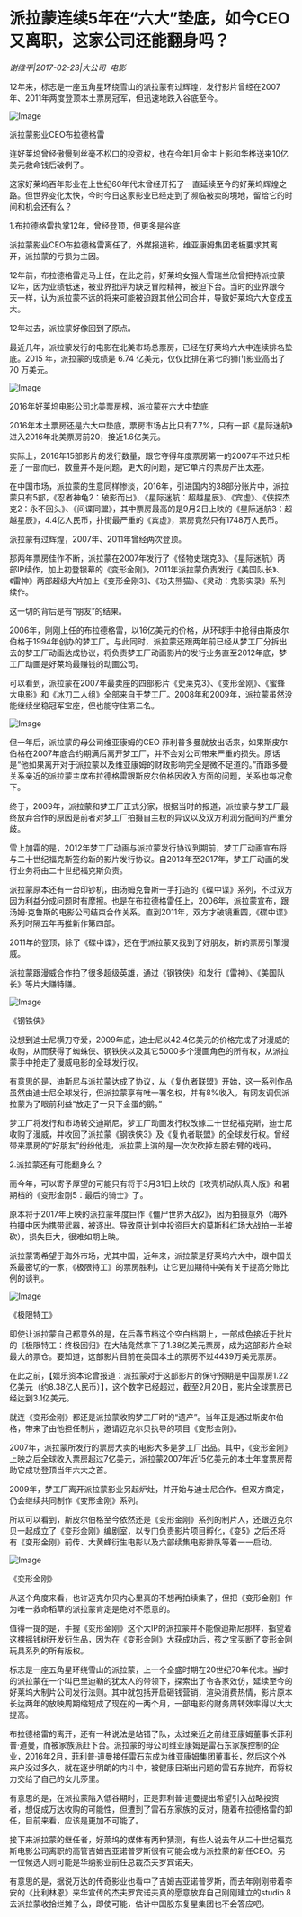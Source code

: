 # 派拉蒙连续5年在“六大”垫底，如今CEO又离职，这家公司还能翻身吗？

*谢维平|2017-02-23|大公司 
                                                电影*

12年来，标志是一座五角星环绕雪山的派拉蒙有过辉煌，发行影片曾经在2007年、2011年两度登顶本土票房冠军，但迅速地跌入谷底至今。

![Image](http://static.ylzbl.com/201704281806407150)

派拉蒙影业CEO布拉德格雷

连好莱坞曾经傲慢到丝毫不松口的投资权，也在今年1月金主上影和华桦送来10亿美元救命钱后破例了。

这家好莱坞百年影业在上世纪60年代末曾经开拓了一直延续至今的好莱坞辉煌之路。但世界变化太快，今时今日这家影业已经走到了濒临被卖的境地，留给它的时间和机会还有么？

1.布拉德格雷执掌12年，曾经登顶，但更多是谷底

派拉蒙影业CEO布拉德格雷离任了，外媒报道称，维亚康姆集团老板要求其离开，派拉蒙的亏损为主因。

12年前，布拉德格雷走马上任，在此之前，好莱坞女强人雪瑞兰欣曾把持派拉蒙12年，因为业绩低迷，被业界批评为缺乏冒险精神，被迫下台。当时的业界跟今天一样，认为派拉蒙不远的将来可能被迫跟其他公司合并，导致好莱坞六大变成五大。

12年过去，派拉蒙好像回到了原点。

最近几年，派拉蒙发行的电影在北美市场总票房，已经在好莱坞六大中连续排名垫底。2015 年，派拉蒙的成绩是 6.74 亿美元，仅仅比排在第七的狮门影业高出了 70 万美元。

![Image](http://static.ylzbl.com/201704281806409300)

2016年好莱坞电影公司北美票房榜，派拉蒙在六大中垫底

2016年本土票房还是六大中垫底，票房市场占比只有7.7%，只有一部《星际迷航》进入2016年北美票房前20，接近1.6亿美元。

实际上，2016年15部影片的发行数量，跟它夺得年度票房第一的2007年不过只相差了一部而已，数量并不是问题，更大的问题，是它单片的票房产出太差。

在中国市场，派拉蒙的生意同样惨淡，2016年，引进国内的38部分账片中，派拉蒙只有5部，《忍者神龟2：破影而出》、《星际迷航：超越星辰》、《宾虚》、《侠探杰克2：永不回头》、《间谍同盟》，其中票房最高的是9月2日上映的《星际迷航3：超越星辰》，4.4亿人民币，扑街最严重的《宾虚》，票房竟然只有1748万人民币。

派拉蒙有过辉煌，2007年、2011年曾经两次登顶。

那两年票房佳作不断，派拉蒙在2007年发行了《怪物史瑞克3》、《星际迷航》两部IP续作，加上初登银幕的《变形金刚》，2011年派拉蒙负责发行《美国队长》、《雷神》两部超级大片加上《变形金刚3》、《功夫熊猫》、《灵动：鬼影实录》系列续作。

这一切的背后是有“朋友”的结果。

2006年，刚刚上任的布拉德格雷，以16亿美元的价格，从环球手中抢得由斯皮尔伯格于1994年创办的梦工厂。与此同时，派拉蒙还跟两年前已经从梦工厂分拆出去的梦工厂动画达成协议，将负责梦工厂动画影片的发行业务直至2012年底，梦工厂动画是好莱坞最赚钱的动画公司。

可以看到，派拉蒙在2007年最卖座的四部影片《史莱克3》、《变形金刚》、《蜜蜂大电影》和《冰刀二人组》全部来自于梦工厂。2008年和2009年，派拉蒙虽然没能继续坐稳冠军宝座，但也能守住第二名。

![Image](http://static.ylzbl.com/201704281806404027)

但一年后，派拉蒙的母公司维亚康姆的CEO 菲利普多曼就放出话来，如果斯皮尔伯格在2007年底合约期满后离开梦工厂，并不会对公司带来严重的损失。原话是“他如果离开对于派拉蒙以及维亚康姆的财政影响完全是微不足道的。”而跟多曼关系亲近的派拉蒙主席布拉德格雷跟斯皮尔伯格因收入方面的问题，关系也每况愈下。

终于，2009年，派拉蒙和梦工厂正式分家，根据当时的报道，派拉蒙与梦工厂最终放弃合作的原因是前者对梦工厂拍摄自主权的异议以及双方利润分配间的严重分歧。

雪上加霜的是，2012年梦工厂动画与派拉蒙发行协议到期前，梦工厂动画宣布将与二十世纪福克斯签约新的影片发行协议。自2013年至2017年，梦工厂动画的发行业务将由二十世纪福克斯负责。

派拉蒙原本还有一台印钞机，由汤姆克鲁斯一手打造的《碟中谍》系列，不过双方因为利益分成问题时有摩擦。也是在布拉德格雷任上，2006年，派拉蒙宣布，跟汤姆·克鲁斯的电影公司结束合作关系。直到2011年，双方才破镜重圆，《碟中谍》系列时隔五年再推新作第四部。

2011年的登顶，除了《碟中谍》，还在于派拉蒙又找到了好朋友，新的票房引擎漫威。

派拉蒙跟漫威合作拍了很多超级英雄，通过《钢铁侠》和发行《雷神》、《美国队长》等片大赚特赚。

![Image](http://static.ylzbl.com/201704281806404502)

《钢铁侠》

没想到迪士尼横刀夺爱，2009年底，迪士尼以42.4亿美元的价格完成了对漫威的收购，从而获得了蜘蛛侠、钢铁侠以及其它5000多个漫画角色的所有权，从派拉蒙手中抢走了漫威电影的全球发行权。

有意思的是，迪斯尼与派拉蒙达成了协议，从《复仇者联盟》开始，这一系列作品虽然由迪士尼全球发行，但派拉蒙享有唯一署名权，并有8%收入。有网友调侃派拉蒙为了眼前利益“放走了一只下金蛋的鹅。”

梦工厂将发行和市场转交迪斯尼，梦工厂动画发行权改嫁二十世纪福克斯，迪士尼收购了漫威，并收回了派拉蒙《钢铁侠3》及《复仇者联盟》的全球发行权。曾经带来票房的“好朋友”纷纷他走，派拉蒙上演的是一次次砍掉左膀右臂的戏码。

2.派拉蒙还有可能翻身么？

而今年，可以寄予厚望的可能只有将于3月31日上映的《攻壳机动队真人版》和暑期档的《变形金刚5：最后的骑士》了。

原本将于2017年上映的派拉蒙年度巨作《僵尸世界大战2》，因为拍摄意外（海外拍摄中因为携带武器，被逐出。导致原计划中投资巨大的莫斯科红场大战拍一半被砍），损失巨大，很难如期上映。

派拉蒙寄希望于海外市场，尤其中国，近年来，派拉蒙是好莱坞六大中，跟中国关系最密切的一家，《极限特工》的票房胜利，让它更加期待中美有关于提高分账比例的谈判。

![Image](http://static.ylzbl.com/201704281806414516)

《极限特工》

即使让派拉蒙自己都意外的是，在后春节档这个空白档期上，一部成色接近于批片的《极限特工：终极回归》在大陆竟然拿下了1.38亿美元票房，成为这部影片全球最大的票仓。要知道，这部影片目前在美国本土的票房不过4439万美元票房。

在此之前，【娱乐资本论曾报道：派拉蒙对于这部影片的保守预期是中国票房1.22亿美元（约8.38亿人民币）】，这个数字已经超过，截至2月20日，影片全球票房已经达到3.1亿美元。

就连《变形金刚》都还是派拉蒙收购梦工厂时的“遗产”。当年正是通过斯皮尔伯格，带来了由他担任制片，邀请迈克尔贝执导的项目《变形金刚》。

2007年，派拉蒙所发行的票房大卖的电影大多是梦工厂出品。其中，《变形金刚》上映之后全球收入票房超过7亿美元，派拉蒙2007年近15亿美元的本土年度票房帮助它成功登顶当年六大之首。

2009年，梦工厂离开派拉蒙影业另起炉灶，并开始与迪士尼合作。但双方商定，仍会继续共同制作《变形金刚》系列。

所以可以看到，斯皮尔伯格至今依然还是《变形金刚》系列的制片人，还跟迈克尔贝一起成立了《变形金刚》编剧室，以专门负责影片项目孵化，《变5》之后还将有《变形金刚》前传、大黄蜂衍生电影以及六部续集电影排队等着一一启动。

![Image](http://static.ylzbl.com/201704281806418664)

《变形金刚》

从这个角度来看，也许迈克尔贝内心里真的不想再拍续集了，但把《变形金刚》作为唯一救命稻草的派拉蒙肯定是绝对不愿意的。

值得一提的是，手握《变形金刚》这个大IP的派拉蒙并不能像迪斯尼那样，指望着这棵摇钱树开发衍生品，因为在《变形金刚》大获成功后，孩之宝买断了变形金刚玩具系列的所有版权。

标志是一座五角星环绕雪山的派拉蒙，上一个全盛时期在20世纪70年代末。当时的派拉蒙在一个叫巴里迪勒的犹太人的带领下，探索出了令各家效仿，延续至今的好莱坞大制片公司发行法则。其中就包括开启砸钱营销，渲染消费热情，影片原本长达两年的放映周期缩短成了现在的一两个月，一部电影的财务周转效率得以大大提高。

布拉德格雷的离开，还有一种说法是站错了队，太过亲近之前维亚康姆董事长菲利普·道曼，而被家族派赶下台。派拉蒙的母公司维亚康姆是雷石东家族控制的企业，2016年2月，菲利普·道曼接任雷石东成为维亚康姆集团董事长，然后这个外来户没过多久，就在逐步明朗的内斗中，被健康日渐出问题的雷石东抛弃，而将权力交给了自己的女儿莎里。

有意思的是，在派拉蒙陷入低谷期时，正是菲利普·道曼提出希望引入战略投资者，想促成万达收购的可能性，但遭到了雷石东家族的反对，随着布拉德格雷的卸任，目前来看，应该是更加不可能了。

接下来派拉蒙的继任者，好莱坞的媒体有两种猜测，有些人说去年从二十世纪福克斯电影公司离职的高管吉姆吉亚诺普罗斯很有可能会成为派拉蒙的新任CEO。另一位候选人则可能是华纳影业前任总裁杰夫罗宾诺夫。

有意思的是，据说万达的传奇影业也看中了吉姆吉亚诺普罗斯，而去年刚刚带着李安的《比利林恩》来华宣传的杰夫罗宾诺夫真的愿意放弃自己刚刚建立的studio 8去派拉蒙收拾烂摊子么，即使可能，估计中国股东复星集团也不会答应吧。

